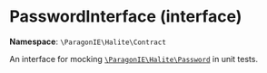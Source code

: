 # PasswordInterface (interface)

**Namespace**: `\ParagonIE\Halite\Contract`

An interface for mocking [`\ParagonIE\Halite\Password`](../Password.md) in unit tests.
